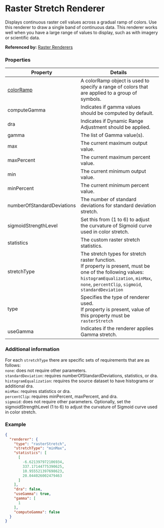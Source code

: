 # Raster Stretch Renderer

Displays continuous raster cell values across a gradual ramp of colors. Use this renderer to draw a single band of continuous data. This renderer works well when you have a large range of values to display, such as with imagery or scientific data.

**Referenced by:** [Raster Renderers](rasterRenderers.md)

### Properties

| Property | Details
| --- | ---
| [colorRamp](colorRamp.md) | A colorRamp object is used to specify a range of colors that are applied to a group of symbols.
| computeGamma | Indicates if gamma values should be computed by default.
| dra | Indicates if Dynamic Range Adjustment should be applied.
| gamma | The list of Gamma value(s).
| max | The current maximum output value.
| maxPercent | The current maximum percent value.
| min | The current minimum output value.
| minPercent | The current minimum percent value.
| numberOfStandardDeviations | The number of standard deviations for standard deviation stretch.
| sigmoidStrengthLevel | Set this from (1 to 6) to adjust the curvature of Sigmoid curve used in color stretch.
| statistics | The custom raster stretch statistics.
| stretchType | The stretch types for stretch raster function.<br>If property is present, must be one of the following values: `histogramEqualization`, `minMax`, `none`, `percentClip`, `sigmoid`, `standardDeviation`
| type | Specifies the type of renderer used.<br>If property is present, value of this property must be `rasterStretch`
| useGamma | Indicates if the renderer applies Gamma stretch.


### Additional information

For each `stretchType` there are specific sets of requirements that are as follows: <br>`none`: does not require other parameters.<br>`standardDeviation`: requires numberOfStandardDeviations, statistics, or dra.<br>`histogramEqualization`: requires the source dataset to have histograms or additional dra.<br>`minMax`: requires statistics or dra.<br>`percentClip`: requires minPercent, maxPercent, and dra.<br>`sigmoid`: does not require other parameters. Optionally, set the sigmoidStrengthLevel (1 to 6) to adjust the curvature of Sigmoid curve used in color stretch.

### Example

```json
{
  "renderer": {
    "type": "rasterStretch",
    "stretchType": "minMax",
    "statistics": [
      [
        -6.621397972106934,
        337.17144775390625,
        10.955521397698623,
        20.044026002479463
      ]
    ],
    "dra": false,
    "useGamma": true,
    "gamma": [
      1
    ],
    "computeGamma": false
  }
}
```

